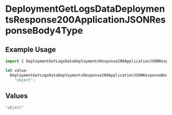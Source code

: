 # DeploymentGetLogsDataDeploymentsResponse200ApplicationJSONResponseBody4Type

## Example Usage

```typescript
import { DeploymentGetLogsDataDeploymentsResponse200ApplicationJSONResponseBody4Type } from "@orq-ai/node/models/operations";

let value:
  DeploymentGetLogsDataDeploymentsResponse200ApplicationJSONResponseBody4Type =
    "object";
```

## Values

```typescript
"object"
```